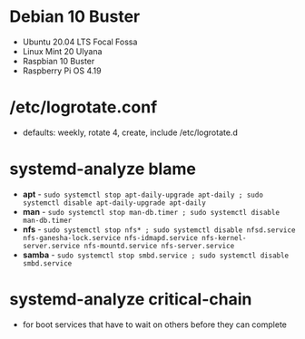 # Debian 10 Buster
 - Ubuntu 20.04 LTS Focal Fossa
 - Linux Mint 20 Ulyana
 - Raspbian 10 Buster
 - Raspberry Pi OS 4.19
  
# /etc/logrotate.conf
 - defaults: weekly, rotate 4, create, include /etc/logrotate.d

# systemd-analyze blame
 - **apt** - `sudo systemctl stop apt-daily-upgrade apt-daily ; sudo systemctl disable apt-daily-upgrade apt-daily`
 - **man** - `sudo systemctl stop man-db.timer ; sudo systemctl disable man-db.timer`
 - **nfs** - `sudo systemctl stop nfs* ; sudo systemctl disable nfsd.service nfs-ganesha-lock.service nfs-idmapd.service nfs-kernel-server.service nfs-mountd.service nfs-server.service`
 - **samba** - `sudo systemctl stop smbd.service ; sudo systemctl disable smbd.service`

# systemd-analyze critical-chain
 - for boot services that have to wait on others before they can complete

